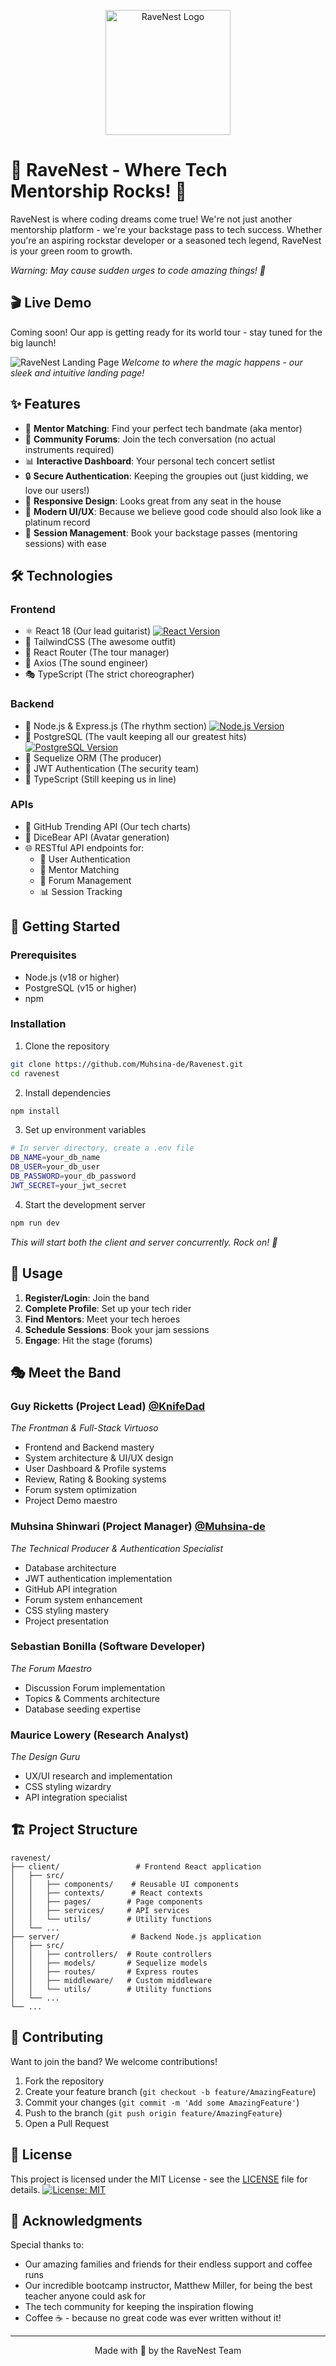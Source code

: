 <p align="center">
  <img src="src/assets/images/RaveNest-Logo.png" alt="RaveNest Logo" width="200"/>
</p>

# 🎸 RaveNest - Where Tech Mentorship Rocks! 🚀

RaveNest is where coding dreams come true! We're not just another mentorship platform - we're your backstage pass to tech success. Whether you're an aspiring rockstar developer or a seasoned tech legend, RaveNest is your green room to growth. 

*Warning: May cause sudden urges to code amazing things! 🎵*

## 🎬 Live Demo

Coming soon! Our app is getting ready for its world tour - stay tuned for the big launch! 

![RaveNest Landing Page](src/assets/images/RaveNest-LandingPage.png)
*Welcome to where the magic happens - our sleek and intuitive landing page!*

## ✨ Features

- 🤝 **Mentor Matching**: Find your perfect tech bandmate (aka mentor)
- 💬 **Community Forums**: Join the tech conversation (no actual instruments required)
- 📊 **Interactive Dashboard**: Your personal tech concert setlist
- 🔒 **Secure Authentication**: Keeping the groupies out (just kidding, we love our users!)
- 📱 **Responsive Design**: Looks great from any seat in the house
- 🎨 **Modern UI/UX**: Because we believe good code should also look like a platinum record
- 📅 **Session Management**: Book your backstage passes (mentoring sessions) with ease

## 🛠️ Technologies

### Frontend
- ⚛️ React 18 (Our lead guitarist) [![React Version](https://img.shields.io/badge/react-v18.x-blue.svg)](https://reactjs.org)
- 🎨 TailwindCSS (The awesome outfit)
- 🔄 React Router (The tour manager)
- 📡 Axios (The sound engineer)
- 🎭 TypeScript (The strict choreographer)

### Backend
- 🚂 Node.js & Express.js (The rhythm section) [![Node.js Version](https://img.shields.io/badge/node-v18.x-green.svg)](https://nodejs.org)
- 🐘 PostgreSQL (The vault keeping all our greatest hits) [![PostgreSQL Version](https://img.shields.io/badge/postgresql-v15.x-blue.svg)](https://www.postgresql.org)
- 🔄 Sequelize ORM (The producer)
- 🔐 JWT Authentication (The security team)
- 📝 TypeScript (Still keeping us in line)

### APIs
- 🔄 GitHub Trending API (Our tech charts)
- 🎨 DiceBear API (Avatar generation)
- 🌐 RESTful API endpoints for:
  - 👥 User Authentication
  - 🤝 Mentor Matching
  - 💬 Forum Management
  - 📊 Session Tracking

## 🚀 Getting Started

### Prerequisites
- Node.js (v18 or higher)
- PostgreSQL (v15 or higher)
- npm

### Installation

1. Clone the repository
```bash
git clone https://github.com/Muhsina-de/Ravenest.git
cd ravenest
```

2. Install dependencies
```bash
npm install
```

3. Set up environment variables
```bash
# In server directory, create a .env file
DB_NAME=your_db_name
DB_USER=your_db_user
DB_PASSWORD=your_db_password
JWT_SECRET=your_jwt_secret
```

4. Start the development server
```bash
npm run dev
```
*This will start both the client and server concurrently. Rock on! 🎸*

## 🎯 Usage

1. **Register/Login**: Join the band
2. **Complete Profile**: Set up your tech rider
3. **Find Mentors**: Meet your tech heroes
4. **Schedule Sessions**: Book your jam sessions
5. **Engage**: Hit the stage (forums)

## 🎭 Meet the Band

### Guy Ricketts (Project Lead) [@KnifeDad](https://github.com/KnifeDad)
*The Frontman & Full-Stack Virtuoso*
- Frontend and Backend mastery
- System architecture & UI/UX design
- User Dashboard & Profile systems
- Review, Rating & Booking systems
- Forum system optimization
- Project Demo maestro

### Muhsina Shinwari (Project Manager) [@Muhsina-de](https://github.com/Muhsina-de)
*The Technical Producer & Authentication Specialist*
- Database architecture
- JWT authentication implementation
- GitHub API integration
- Forum system enhancement
- CSS styling mastery
- Project presentation

### Sebastian Bonilla (Software Developer)
*The Forum Maestro*
- Discussion Forum implementation
- Topics & Comments architecture
- Database seeding expertise

### Maurice Lowery (Research Analyst)
*The Design Guru*
- UX/UI research and implementation
- CSS styling wizardry
- API integration specialist

## 🏗️ Project Structure

```
ravenest/
├── client/                 # Frontend React application
│   ├── src/
│   │   ├── components/    # Reusable UI components
│   │   ├── contexts/      # React contexts
│   │   ├── pages/        # Page components
│   │   ├── services/     # API services
│   │   └── utils/        # Utility functions
│   └── ...
├── server/                # Backend Node.js application
│   ├── src/
│   │   ├── controllers/  # Route controllers
│   │   ├── models/       # Sequelize models
│   │   ├── routes/       # Express routes
│   │   ├── middleware/   # Custom middleware
│   │   └── utils/        # Utility functions
│   └── ...
└── ...
```

## 🤝 Contributing

Want to join the band? We welcome contributions! 

1. Fork the repository
2. Create your feature branch (`git checkout -b feature/AmazingFeature`)
3. Commit your changes (`git commit -m 'Add some AmazingFeature'`)
4. Push to the branch (`git push origin feature/AmazingFeature`)
5. Open a Pull Request

## 📜 License

This project is licensed under the MIT License - see the [LICENSE](LICENSE) file for details.
[![License: MIT](https://img.shields.io/badge/License-MIT-yellow.svg)](https://opensource.org/licenses/MIT)

## 🙏 Acknowledgments

Special thanks to:
- Our amazing families and friends for their endless support and coffee runs
- Our incredible bootcamp instructor, Matthew Miller, for being the best teacher anyone could ask for
- The tech community for keeping the inspiration flowing
- Coffee ☕ - because no great code was ever written without it!

---

<p align="center">Made with 🎸 by the RaveNest Team</p> 